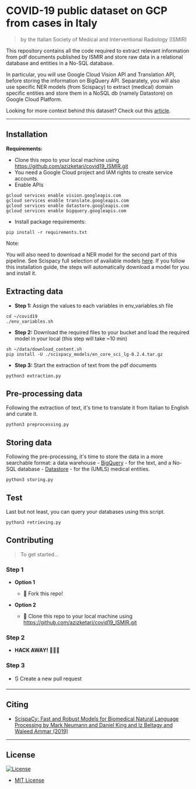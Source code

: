 # COVID-19 public dataset on GCP from cases in Italy
> by the Italian Society of Medical and Interventional Radiology (ISMIR)

This repository contains all the code required to extract relevant information from pdf documents published by ISMIR and store raw data in  a relational database and entities in a No-SQL database.

In particular, you will use Google Cloud Vision API and Translation API, before storing the information on BigQuery API. Separately, you will also use specific NER models (from Scispacy) to extract (medical) domain specific entities and store them in a NoSQL db (namely Datastore) on Google Cloud Platform.

Looking for more context behind this dataset? Check out this [article](https://github.com/azizketari/covid19_ISMIR/blob/master/storing.py).

---

## Installation
**Requirements:**
- Clone this repo to your local machine using https://github.com/azizketari/covid19_ISMIR.git
- You need a Google Cloud project and IAM rights to create service accounts.
- Enable APIs
```
gcloud services enable vision.googleapis.com
gcloud services enable translate.googleapis.com
gcloud services enable datastore.googleapis.com
gcloud services enable bigquery.googleapis.com
```

- Install package requirements:

```pip install -r requirements.txt```


Note:

You will also need to download a NER model for the second part of this pipeline. See Scispacy full selection of available models [here]('https://github.com/allenai/scispacy'). If you follow this installation guide, the steps will automatically download a model for you and install it.


## Extracting data
- **Step 1:** Assign the values to each variables in env_variables.sh file

```
cd ~/covid19
./env_variables.sh
```

- **Step 2:** Download the required files to your bucket and load the required model in your local  (this step will take ~10 min)

```
sh ~/data/download_content.sh
pip install -U ./scispacy_models/en_core_sci_lg-0.2.4.tar.gz
```

- **Step 3:** Start the extraction of text from the pdf documents  

`python3 extraction.py`

## Pre-processing data
Following the extraction of text, it's time to translate it from Italian to English and curate it.

`python3 preprocessing.py`

## Storing data
Following the pre-processing, it's time to store the data in a more searchable format: a data warehouse - [BigQuery](https://cloud.google.com/bigquery) - for the text, and a No-SQL database - [Datastore](https://cloud.google.com/datastore) - for the (UMLS) medical entities. 

`python3 storing.py`

## Test
Last but not least, you can query your databases using this script.

`python3 retrieving.py`

## Contributing
> To get started...

### Step 1
- **Option 1**
    - 🍴 Fork this repo!    

- **Option 2**
    - 👯 Clone this repo to your local machine using https://github.com/azizketari/covid19_ISMIR.git
    
### Step 2
- **HACK AWAY!** 🔨🔨🔨

### Step 3
- 🔃 Create a new pull request

---

## Citing

- [ScispaCy: Fast and Robust Models for Biomedical Natural Language Processing by Mark Neumann and Daniel King and Iz Beltagy and Waleed Ammar
  (2019)](https://www.semanticscholar.org/paper/ScispaCy%3A-Fast-and-Robust-Models-for-Biomedical-Neumann-King/de28ec1d7bd38c8fc4e8ac59b6133800818b4e29)
  
---
  
## License
[![License](http://img.shields.io/:license-mit-blue.svg?style=flat-square)](http://badges.mit-license.org)

- [MIT License](https://opensource.org/licenses/mit-license.php)
